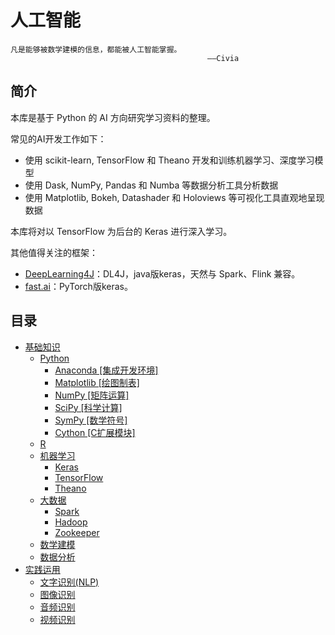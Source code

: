 # 人工智能

```
凡是能够被数学建模的信息，都能被人工智能掌握。
                                            ——Civia
```

## 简介

本库是基于 Python 的 AI 方向研究学习资料的整理。

常见的AI开发工作如下：

* 使用 scikit-learn, TensorFlow 和 Theano 开发和训练机器学习、深度学习模型
* 使用 Dask, NumPy, Pandas 和 Numba 等数据分析工具分析数据
* 使用 Matplotlib, Bokeh, Datashader 和 Holoviews 等可视化工具直观地呈现数据

本库将对以 TensorFlow 为后台的 Keras 进行深入学习。

其他值得关注的框架：

* [DeepLearning4J](https://deeplearning4j.org/cn/index.html)：DL4J，java版keras，天然与 Spark、Flink 兼容。
* [fast.ai](https://course.fast.ai/)：PyTorch版keras。

## 目录

* [基础知识]()
  * [Python]()
    * [Anaconda \[集成开发环境\]](/Python/anaconda.md)
    * [Matplotlib \[绘图制表\]](/Python/matplotlib.md)
    * [NumPy \[矩阵运算\]](/Python/numpy.md)
    * [SciPy \[科学计算\]](/Python/scipy.md)
    * [SymPy \[数学符号\]](/Python/sympy.md)
    * [Cython \[C扩展模块\]](/Python/cython.md)
  * [R]()
  * [机器学习]()
    * [Keras](/机器学习/keras.md)
    * [TensorFlow](/机器学习/tensorflow.md)
    * [Theano](/机器学习/theano.md)
  * [大数据]()
    * [Spark](/大数据/spark.md)
    * [Hadoop](/大数据/hadoop.md)
    * [Zookeeper](/大数据/zookeeper.md)
  * [数学建模]()
  * [数据分析]()
* [实践运用]()
  * [文字识别\(NLP\)]() 
  * [图像识别]()
  * [音频识别]()
  * [视频识别]()




